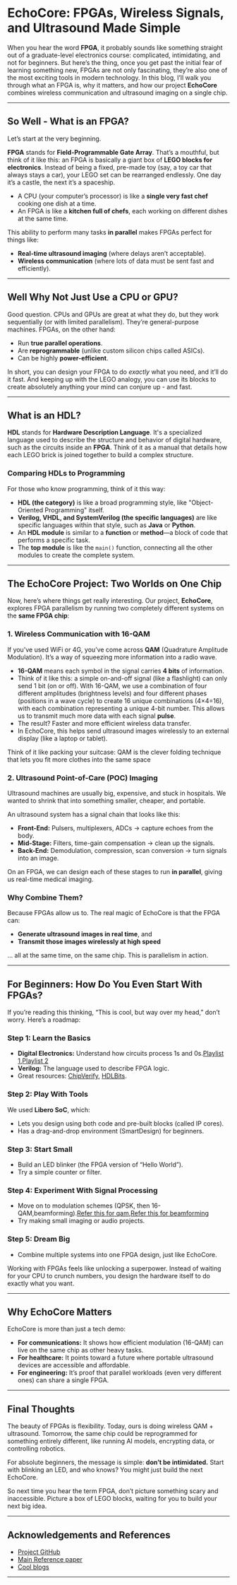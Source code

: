 # EchoCore: FPGAs, Wireless Signals, and Ultrasound Made Simple

When you hear the word **FPGA**, it probably sounds like something straight out of a graduate-level electronics course: complicated, intimidating, and not for beginners. But here’s the thing, once you get past the initial fear of learning something new, FPGAs are not only fascinating, they’re also one of the most exciting tools in modern technology. In this blog, I’ll walk you through what an FPGA is, why it matters, and how our project **EchoCore** combines wireless communication and ultrasound imaging on a single chip.

---

## So Well - What is an FPGA?

Let’s start at the very beginning.

**FPGA** stands for **Field-Programmable Gate Array**. That’s a mouthful, but think of it like this: an FPGA is basically a giant box of **LEGO blocks for electronics**. Instead of being a fixed, pre-made toy (say, a toy car that always stays a car), your LEGO set can be rearranged endlessly. One day it’s a castle, the next it’s a spaceship.

* A CPU (your computer’s processor) is like a **single very fast chef** cooking one dish at a time.
* An FPGA is like a **kitchen full of chefs**, each working on different dishes at the same time.

This ability to perform many tasks **in parallel** makes FPGAs perfect for things like:

* **Real-time ultrasound imaging** (where delays aren’t acceptable).
* **Wireless communication** (where lots of data must be sent fast and efficiently).

---

## Well Why Not Just Use a CPU or GPU?

Good question. CPUs and GPUs are great at what they do, but they work sequentially (or with limited parallelism). They’re general-purpose machines. FPGAs, on the other hand:

* Run **true parallel operations**.
* Are **reprogrammable** (unlike custom silicon chips called ASICs).
* Can be highly **power-efficient**.

In short, you can design your FPGA to do *exactly* what you need, and it’ll do it fast.
And keeping up with the LEGO analogy, you can use its blocks to create absolutely anything your mind can conjure up - and fast.

---
## What is an HDL? 

**HDL** stands for **Hardware Description Language**. It's a specialized language used to describe the structure and behavior of digital hardware, such as the circuits inside an **FPGA**. Think of it as a manual that details how each LEGO brick is joined together to build a complex structure.

### Comparing HDLs to Programming 

For those who know programming, think of it this way:

* **HDL (the category)** is like a broad programming style, like "Object-Oriented Programming" itself.
* **Verilog, VHDL, and SystemVerilog (the specific languages)** are like specific languages within that style, such as **Java** or **Python**.
* An **HDL module** is similar to a **function** or **method**—a block of code that performs a specific task.
* The **top module** is like the `main()` function, connecting all the other modules to create the complete system.
---

## The EchoCore Project: Two Worlds on One Chip

Now, here’s where things get really interesting. Our project, **EchoCore**, explores FPGA parallelism by running two completely different systems on the **same FPGA chip**:

### 1. Wireless Communication with 16-QAM

If you’ve used WiFi or 4G, you’ve come across **QAM** (Quadrature Amplitude Modulation). It’s a way of squeezing more information into a radio wave.

* **16-QAM** means each symbol in the signal carries **4 bits** of information.
* Think of it like this: a simple on-and-off signal (like a flashlight) can only send 1 bit (on or off). With 16-QAM, we use a combination of four different amplitudes (brightness levels) and four different phases (positions in a wave cycle) to create 16 unique combinations (4×4=16), with each combination representing a unique 4-bit number.  This allows us to transmit much more data with each signal **pulse**.
* The result? Faster and more efficient wireless data transfer.
* In EchoCore, this helps send ultrasound images wirelessly to an external display (like a laptop or tablet).

Think of it like packing your suitcase: QAM is the clever folding technique that lets you fit more clothes into the same space

### 2. Ultrasound Point-of-Care (POC) Imaging

Ultrasound machines are usually big, expensive, and stuck in hospitals. We wanted to shrink that into something smaller, cheaper, and portable.

An ultrasound system has a signal chain that looks like this:

* **Front-End:** Pulsers, multiplexers, ADCs → capture echoes from the body.
* **Mid-Stage:** Filters, time-gain compensation → clean up the signals.
* **Back-End:** Demodulation, compression, scan conversion → turn signals into an image.

On an FPGA, we can design each of these stages to run **in parallel**, giving us real-time medical imaging.

### Why Combine Them?

Because FPGAs allow us to. The real magic of EchoCore is that the FPGA can:

* **Generate ultrasound images in real time**, and
* **Transmit those images wirelessly at high speed**

… all at the same time, on the same chip. This is parallelism in action. 

---

## For Beginners: How Do You Even Start With FPGAs?

If you’re reading this thinking, “This is cool, but way over my head,” don’t worry. Here’s a roadmap:

### Step 1: Learn the Basics

* **Digital Electronics:** Understand how circuits process 1s and 0s.[Playlist 1](https://www.youtube.com/watch?v=M0mx8S05v60&list=PLBlnK6fEyqRjMH3mWf6kwqiTbT798eAOm),[Playlist 2](https://www.youtube.com/watch?v=BoIOLczVulQ&list=PLyqSpQzTE6M_dZdF7Bd-UncI5_L_1VkXF)
* **Verilog:** The language used to describe FPGA logic.
* Great resources: [ChipVerify](https://www.chipverify.com/), [HDLBits](https://hdlbits.01xz.net/).

### Step 2: Play With Tools

We used **Libero SoC**, which:

* Lets you design using both code and pre-built blocks (called IP cores).
* Has a drag-and-drop environment (SmartDesign) for beginners.

### Step 3: Start Small

* Build an LED blinker (the FPGA version of “Hello World”).
* Try a simple counter or filter.

### Step 4: Experiment With Signal Processing

* Move on to modulation schemes (QPSK, then 16-QAM,beamforming).[Refer this for qam](https://www.controlpaths.com/2022/12/05/implementing-qam16-on-fpga/),[Refer this for beamforming](https://github.com/SAFEERHYDER/FPGA_Ultrasound_DAS_Beamformer)
* Try making small imaging or audio projects.

### Step 5: Dream Big

* Combine multiple systems into one FPGA design, just like EchoCore.

Working with FPGAs feels like unlocking a superpower. Instead of waiting for your CPU to crunch numbers, you design the hardware itself to do exactly what you want.

---

## Why EchoCore Matters

EchoCore is more than just a tech demo:

* **For communications:** It shows how efficient modulation (16-QAM) can live on the same chip as other heavy tasks.
* **For healthcare:** It points toward a future where portable ultrasound devices are accessible and affordable.
* **For engineering:** It’s proof that parallel workloads (even very different ones) can share a single FPGA.

---

## Final Thoughts

The beauty of FPGAs is flexibility. Today, ours is doing wireless QAM + ultrasound. Tomorrow, the same chip could be reprogrammed for something entirely different, like running AI models, encrypting data, or controlling robotics.

For absolute beginners, the message is simple: **don’t be intimidated.** Start with blinking an LED, and who knows? You might just build the next EchoCore.

So next time you hear the term FPGA, don’t picture something scary and inaccessible. Picture a box of LEGO blocks, waiting for you to build your next big idea. 

---
## Acknowledgements and References 
* [Project GitHub](https://github.com/cupx0j0e/EchoCore)
* [Main Reference paper](https://drive.google.com/file/d/1WhMdFHd_UWQ18-SOCPe8W1E1RZc37owy/view?usp=sharing)
* [Cool blogs](https://5usu.github.io/page/USGPORT.html)
---
